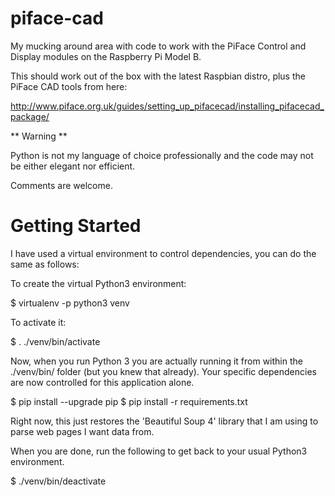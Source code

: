 # piface-cad

My mucking around area with code to work with the PiFace Control and Display modules on the Raspberry Pi Model B.

This should work out of the box with the latest Raspbian distro, plus the PiFace CAD tools from here:

http://www.piface.org.uk/guides/setting_up_pifacecad/installing_pifacecad_package/

** Warning ** 

Python is not my language of choice professionally and the code may not be either elegant nor efficient.

Comments are welcome.

# Getting Started

 I have used a virtual environment to control dependencies, you can do the same as follows:

 To create the virtual Python3 environment:

 $ virtualenv -p python3 venv

To activate it:

 $ . ./venv/bin/activate

Now, when you run Python 3 you are actually running it from within the ./venv/bin/ folder (but you knew that already).
Your specific dependencies are now controlled for this application alone.

 $ pip install --upgrade pip
 $ pip install -r requirements.txt

Right now, this just restores the 'Beautiful Soup 4' library that I am using to parse web pages I want data from.

When you are done, run the following to get back to your usual Python3 environment.

 $ ./venv/bin/deactivate
